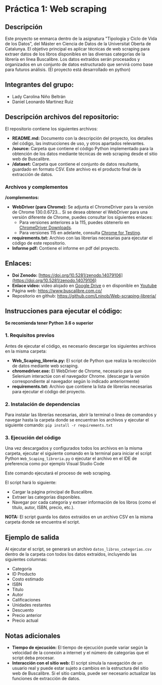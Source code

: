 # Práctica 1: Web scraping

## Descripción

Este proyecto se enmarca dentro de la asignatura "Tipología y Ciclo de Vida de los Datos", del Máster en Ciencia de Datos de la Universitat Oberta de Catalunya. El objetivo principal es aplicar técnicas de web scraping para extraer datos de los libros disponibles en las diversas categorías de la librería en línea Buscalibre. Los datos extraídos serán procesados y organizados en un conjunto de datos estructurado que servirá como base para futuros análisis. (El proyecto está desarrollado en python)

## Integrantes del grupo:
* Lady Carolina Niño Beltrán
* Daniel Leonardo Martinez Ruiz

## Descripción archivos del repositorio:

El repositorio contiene los siguientes archivos:

* **README.md:** Documento con la descripción del proyecto, los detalles del código, las instrucciones de uso, y otros apartados relevantes.
* **/source:** Carpeta que contiene el código Python implementado para la obtención de los datos mediante técnicas de web scraping desde el sitio web de Buscalibre.
* **/dataset:** Carpeta que contiene el conjunto de datos resultante, guardado en formato CSV. Este archivo es el producto final de la extracción de datos.

### Archivos y complementos

**/complementos:**

* **WebDriver (para Chrome):** Se adjunta el ChromeDriver para la versión de Chrome 130.0.6723... Si se desea obtener el WebDriver para una versión diferente de Chrome, puedes consultar los siguientes enlaces:
  * Para versiones anteriores a la 115, puedes obtenerlo en [ChromeDriver Downloads](https://sites.google.com/chromium.org/driver/downloads).
  * Para versiones 115 en adelante, consulta [Chrome for Testing](https://googlechromelabs.github.io/chrome-for-testing/).
* **requirements.txt:** Archivo con las librerías necesarias para ejecutar el código de este repositorio.
* **Informe pdf:** Contiene el informe en pdf del proyecto.

## Enlaces:
* **Doi Zenodo:** [https://doi.org/10.5281/zenodo.14079106](https://doi.org/10.5281/zenodo.14079106)
* **Enlace video:** video alojado en [Google Drive](https://drive.google.com/file/d/187GOLEZyD030NRyMAKHsmkC89-CIrBGi/view?usp=sharing) o en disponible en [Youtube](https://youtu.be/VFXW1eVO864)
* Página web: https://www.buscalibre.com.co/
* Repositorio en github: https://github.com/Lninob/Web-scraping-libreria/ 


## Instrucciones para ejecutar el código:

**Se recomienda tener Python 3.6 o superior**

### 1. Requisitos previos

Antes de ejecutar el código, es necesario descargar los siguientes archivos en la misma carpeta:

* **Web_Scaping_libreria.py:** El script de Python que realiza la recolección de datos mediante web scraping.
* **chromedriver.exe:** El WebDriver de Chrome, necesario para que Selenium interactúe con el navegador Chrome. (descargar la versión correspondiente al navegador según lo indicado anteriormente)
* **requirements.txt:** Archivo que contiene la lista de librerías necesarias para ejecutar el código del proyecto.

### 2. Instalación de dependencias

Para instalar las librerías necesarias, abrir la terminal o línea de comandos y navegar hasta la carpeta donde se encuentran los archivos y ejecutar el siguiente comando:
`pip install -r requirements.txt`

### 3. Ejecución del código

Una vez descargados y configurados todos los archivos en la misma carpeta, ejecutar el siguiente comando en la terminal para iniciar el script Python `Web_Scaping_libreria.py` o ejecutar el archivo en el IDE de preferencia como por ejemplo Visual Studio Code

Este comando ejecutará el proceso de web scraping.

El script hará lo siguiente:

* Cargar la página principal de Buscalibre.
* Extraer las categorías disponibles.
* Navegar por cada categoría y extraer información de los libros (como el título, autor, ISBN, precio, etc.).

**NOTA:** El script guarda los datos extraídos en un archivo CSV en la misma carpeta donde se encuentra el script.

## Ejemplo de salida

Al ejecutar el script, se generará un archivo `datos_libros_categorias.csv` dentro de la carpeta con todos los datos extraídos, incluyendo las siguientes columnas:

* Categoría
* ID Producto
* Costo estimado
* ISBN
* Título
* Autor
* Calificaciones
* Unidades restantes
* Descuento
* Precio anterior
* Precio actual

## Notas adicionales

* **Tiempo de ejecución:** El tiempo de ejecución puede variar según la velocidad de la conexión a internet y el número de categorías que el script deba procesar.
* **Interacción con el sitio web:** El script simula la navegación de un usuario real y puede estar sujeto a cambios en la estructura del sitio web de Buscalibre. Si el sitio cambia, puede ser necesario actualizar las funciones de extracción de datos.



